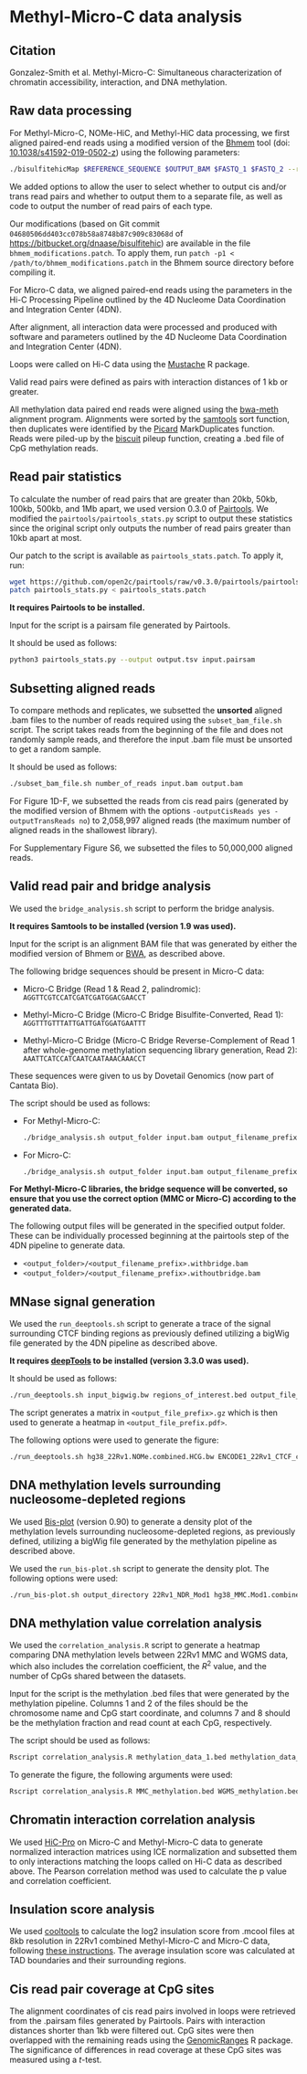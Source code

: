 # Methyl-Micro-C data analysis

## Citation

Gonzalez-Smith et al. Methyl-Micro-C: Simultaneous characterization of chromatin accessibility, interaction, and DNA methylation.

## Raw data processing

For Methyl-Micro-C, NOMe-HiC, and Methyl-HiC data processing, we first aligned paired-end reads using a modified version of the [Bhmem](https://bitbucket.org/dnaase/bisulfitehic) tool (doi: [10.1038/s41592-019-0502-z](https://doi.org/10.1038/s41592-019-0502-z)) using the following parameters:

```bash
./bisulfitehicMap $REFERENCE_SEQUENCE $OUTPUT_BAM $FASTQ_1 $FASTQ_2 --rgId MMC.Mod1 --rgSm MMC.Mod1 --cpu $SLURM_CPUS_PER_TASK --mem $MAXMEM_GB -outputCisReads yes -outputTransReads yes
```

We added options to allow the user to select whether to output cis and/or trans read pairs and whether to output them to a separate file, as well as code to output the number of read pairs of each type.

Our modifications (based on Git commit `04680506dd403cc078b58a8748b87c909c83068d` of https://bitbucket.org/dnaase/bisulfitehic) are available in the file `bhmem_modifications.patch`. To apply them, run `patch -p1 < /path/to/bhmem_modifications.patch` in the Bhmem source directory before compiling it.

For Micro-C data, we aligned paired-end reads using the parameters in the Hi-C Processing Pipeline outlined by the 4D Nucleome Data Coordination and Integration Center (4DN).

After alignment, all interaction data were processed and produced with software and parameters outlined by the 4D Nucleome Data Coordination and Integration Center (4DN).

Loops were called on Hi-C data using the [Mustache](https://github.com/ay-lab/mustache) R package.

Valid read pairs were defined as pairs with interaction distances of 1 kb or greater.

All methylation data paired end reads were aligned using the [bwa-meth](https://github.com/brentp/bwa-meth) alignment program. Alignments were sorted by the [samtools](https://github.com/samtools/samtools) sort function, then duplicates were identified by the [Picard](https://github.com/broadinstitute/picard) MarkDuplicates function. Reads were piled-up by the [biscuit](https://github.com/zhou-lab/biscuit) pileup function, creating a .bed file of CpG methylation reads.

## Read pair statistics
To calculate the number of read pairs that are greater than 20kb, 50kb, 100kb, 500kb, and 1Mb apart, we used version 0.3.0 of [Pairtools](https://github.com/open2c/pairtools). We modified the `pairtools/pairtools_stats.py` script to output these statistics since the original script only outputs the number of read pairs greater than 10kb apart at most.

Our patch to the script is available as `pairtools_stats.patch`. To apply it, run:
```bash
wget https://github.com/open2c/pairtools/raw/v0.3.0/pairtools/pairtools_stats.py
patch pairtools_stats.py < pairtools_stats.patch
```

**It requires Pairtools to be installed.**

Input for the script is a pairsam file generated by Pairtools.

It should be used as follows:
```bash
python3 pairtools_stats.py --output output.tsv input.pairsam
```

## Subsetting aligned reads

To compare methods and replicates, we subsetted the **unsorted** aligned .bam files to the number of reads required using the `subset_bam_file.sh` script. The script takes reads from the beginning of the file and does not randomly sample reads, and therefore the input .bam file must be unsorted to get a random sample.

It should be used as follows:
```bash
./subset_bam_file.sh number_of_reads input.bam output.bam
```

For Figure 1D-F, we subsetted the reads from cis read pairs (generated by the modified version of Bhmem with the options `-outputCisReads yes -outputTransReads no`) to 2,058,997 aligned reads (the maximum number of aligned reads in the shallowest library).

For Supplementary Figure S6, we subsetted the files to 50,000,000 aligned reads.

## Valid read pair and bridge analysis

We used the `bridge_analysis.sh` script to perform the bridge analysis.

**It requires Samtools to be installed (version 1.9 was used).**

Input for the script is an alignment BAM file that was generated by either the modified version of Bhmem or [BWA](https://github.com/lh3/bwa), as described above.

The following bridge sequences should be present in Micro-C data:

* Micro-C Bridge (Read 1 & Read 2, palindromic): `AGGTTCGTCCATCGATCGATGGACGAACCT`

* Methyl-Micro-C Bridge (Micro-C Bridge Bisulfite-Converted, Read 1): `AGGTTTGTTTATTGATTGATGGATGAATTT`

* Methyl-Micro-C Bridge (Micro-C Bridge Reverse-Complement of Read 1 after whole-genome methylation sequencing library generation, Read 2): `AAATTCATCCATCAATCAATAAACAAACCT`

These sequences were given to us by Dovetail Genomics (now part of Cantata Bio).

The script should be used as follows:

* For Methyl-Micro-C:
  ```bash
  ./bridge_analysis.sh output_folder input.bam output_filename_prefix MMC
  ```

* For Micro-C:
  ```bash
  ./bridge_analysis.sh output_folder input.bam output_filename_prefix Micro-C
  ```

**For Methyl-Micro-C libraries, the bridge sequence will be converted, so ensure that you use the correct option (MMC or Micro-C) according to the generated data.**

The following output files will be generated in the specified output folder. These can be individually processed beginning at the pairtools step of the 4DN pipeline to generate data.
* `<output_folder>/<output_filename_prefix>.withbridge.bam`
* `<output_folder>/<output_filename_prefix>.withoutbridge.bam`

## MNase signal generation

We used the `run_deeptools.sh` script to generate a trace of the signal surrounding CTCF binding regions as previously defined utilizing a bigWig file generated by the 4DN pipeline as described above.

**It requires [deepTools](https://github.com/deeptools/deepTools) to be installed (version 3.3.0 was used).**

It should be used as follows:

```bash
./run_deeptools.sh input_bigwig.bw regions_of_interest.bed output_file_prefix distance_surrounding_regions number_of_CPU_cores_to_use
```
The script generates a matrix in `<output_file_prefix>.gz` which is then used to generate a heatmap in `<output_file_prefix.pdf>`.

The following options were used to generate the figure:

```bash
./run_deeptools.sh hg38_22Rv1.NOMe.combined.HCG.bw ENCODE1_22Rv1_CTCF_chip_seq.filt.nodup.srt.MACS2_summits.bed 22Rv1.NOMe.22Rv1.CTCF_motif_in.1kb.RPKM 1000 16
```

## DNA methylation levels surrounding nucleosome-depleted regions

We used [Bis-plot](https://github.com/dnaase/Bis-tools/tree/master/Bis-plot) (version 0.90) to generate a density plot of the methylation levels surrounding nucleosome-depleted regions, as previously defined, utilizing a bigWig file generated by the methylation pipeline as described above.

We used the `run_bis-plot.sh` script to generate the density plot. The following options were used:

```bash
./run_bis-plot.sh output_directory 22Rv1_NDR_Mod1 hg38_MMC.Mod1.combined.CG.noCounts.percent.bw hg38_22Rv1.NOMe.combined.GCH.noCounts.percent.bw 22Rv1_NDR_top150k.consensus.bed NDR CTCF
```

## DNA methylation value correlation analysis

We used the `correlation_analysis.R` script to generate a heatmap comparing DNA methylation levels between 22Rv1 MMC and WGMS data, which also includes the correlation coefficient, the $R^2$ value, and the number of CpGs shared between the datasets.

Input for the script is the methylation .bed files that were generated by the methylation pipeline. Columns 1 and 2 of the files should be the chromosome name and CpG start coordinate, and columns 7 and 8 should be the methylation fraction and read count at each CpG, respectively.

The script should be used as follows:
```bash
Rscript correlation_analysis.R methylation_data_1.bed methylation_data_2.bed min_CpG_read_count_dataset_1 min_CpG_read_count_dataset_2 dataset_1_label dataset_2_label output_file.png
```

To generate the figure, the following arguments were used:
```bash
Rscript correlation_analysis.R MMC_methylation.bed WGMS_methylation.bed 10 20 "MMC Modification 1" "NOMe-seq & EM-seq" MMC_Mod1_EMseq.scatterplot.png
```

## Chromatin interaction correlation analysis

We used [HiC-Pro](https://nservant.github.io/HiC-Pro/) on Micro-C and Methyl-Micro-C data to generate normalized interaction matrices using ICE normalization and subsetted them to only interactions matching the loops called on Hi-C data as described above. The Pearson correlation method was used to calculate the p value and correlation coefficient.

## Insulation score analysis

We used [cooltools](https://github.com/open2c/cooltools) to calculate the log2 insulation score from .mcool files at 8kb resolution in 22Rv1 combined Methyl-Micro-C and Micro-C data, following [these instructions](https://cooltools.readthedocs.io/en/latest/notebooks/insulation_and_boundaries.html). The average insulation score was calculated at TAD boundaries and their surrounding regions.

## Cis read pair coverage at CpG sites

The alignment coordinates of cis read pairs involved in loops were retrieved from the .pairsam files generated by Pairtools. Pairs with interaction distances shorter than 1kb were filtered out. CpG sites were then overlapped with the remaining reads using the [GenomicRanges](https://bioconductor.org/packages/release/bioc/html/GenomicRanges.html) R package. The significance of differences in read coverage at these CpG sites was measured using a $t$-test.
